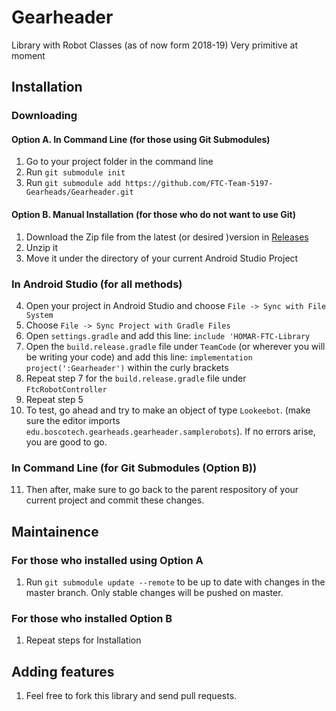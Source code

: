 # Gearheader
Library with Robot Classes (as of now form 2018-19) Very primitive at moment
## Installation
### Downloading
#### Option A. In Command Line (for those using Git Submodules)
1. Go to your project folder in the command line
2. Run `git submodule init`
3. Run `git submodule add https://github.com/FTC-Team-5197-Gearheads/Gearheader.git`
#### Option B. Manual Installation (for those who do not want to use Git)
1. Download the Zip file from the latest (or desired )version in [Releases](https://github.com/FTC-Team-5197-Gearheads/Gearheader/releases)
2. Unzip it
3. Move it under the directory of your current Android Studio Project
### In Android Studio (for all methods)
4. Open your project in Android Studio and choose `File -> Sync with File System`
5. Choose `File -> Sync Project with Gradle Files`
6. Open `settings.gradle` and add this line: `include 'HOMAR-FTC-Library`
7. Open the `build.release.gradle` file under `TeamCode` (or wherever you will be writing your code) and add this line: `implementation project(':Gearheader')` within the curly brackets
8. Repeat step 7 for the `build.release.gradle` file under `FtcRobotController`
9. Repeat step 5
10. To test, go ahead and try to make an object of type `Lookeebot`. (make sure the editor imports `edu.boscotech.gearheads.gearheader.samplerobots`). If no errors arise, you are good to go.
### In Command Line (for Git Submodules (Option B))
11. Then after, make sure to go back to the parent respository of your current project and commit these changes. 
## Maintainence
### For those who installed using Option A
1. Run `git submodule update --remote` to be up to date with changes in the master branch. Only stable changes will be pushed on master.
### For those who installed Option B
1. Repeat steps for Installation
## Adding features
1. Feel free to fork this library and send pull requests. 
